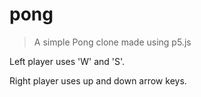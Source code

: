 # pong

> A simple Pong clone made using p5.js

Left player uses 'W' and 'S'.

Right player uses up and down arrow keys.
